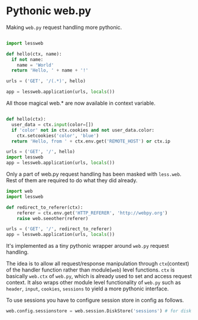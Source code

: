 Pythonic web.py
===========

Making `web.py` request handling more pythonic.


```python

import lessweb

def hello(ctx, name):
  if not name:
    name = 'World'
  return 'Hello, ' + name + '!'

urls = ('GET', '/(.*)', hello)

app = lessweb.application(urls, locals())

```

All those magical web.* are now available in context variable.

```python

def hello(ctx):
  user_data = ctx.input(color=[])
  if 'color' not in ctx.cookies and not user_data.color:
    ctx.setcookies('color', 'blue')
  return 'Hello, from ' + ctx.env.get('REMOTE_HOST') or ctx.ip

urls = ('GET', '/', hello)
import lessweb
app = lessweb.application(urls, locals())

```

Only a part of web.py request handling has been masked with `less.web`. Rest of them are required to
do what they did already.

```python
import web
import lessweb

def redirect_to_referer(ctx):
	referer = ctx.env.get('HTTP_REFERER', 'http://webpy.org')
	raise web.seeother(referer)

urls = ('GET', '/', redirect_to_referer)
app = lessweb.application(urls, locals())
```
It's implemented as a tiny pythonic wrapper around `web.py` request handling.

The idea is to allow all request/response manipulation through `ctx`(context) of the handler function rather than module(`web`) level functions. `ctx` is basically `web.ctx` of `web.py`, which is already used to set and access request context. It also wraps other module level functionality of `web.py` such as `header`, `input`, `cookies`, `sessions` to yield a more pythonic interface.

To use sessions you have to configure session store in config as follows.

```python
web.config.sessionstore = web.session.DiskStore('sessions') # for disk store, other stores can be used similarly.
```
